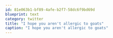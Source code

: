 ```yaml
---
id: 81e063b1-bf89-4afe-b2f7-58dc6f9bd69d
blueprint: text
category: twitter
title: "I hope you aren't allergic to goats"
caption: "I hope you aren't allergic to goats"
---
```

